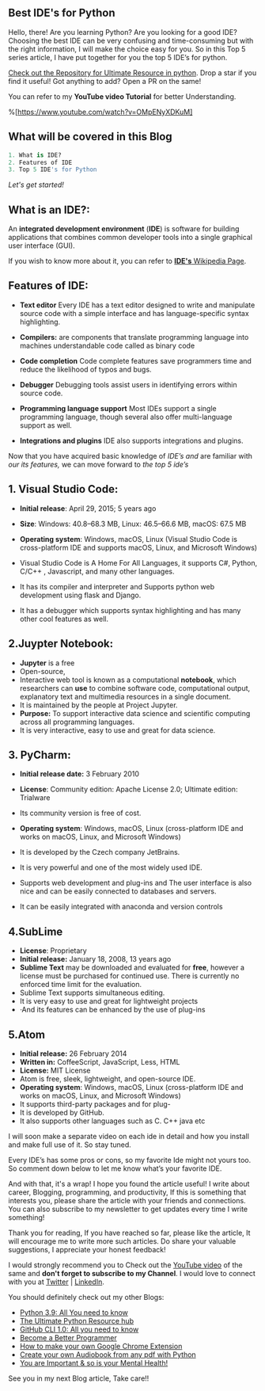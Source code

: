 ## Best IDE's for Python

Hello, there!
Are you learning Python? Are you looking for a good IDE? Choosing the best IDE can be very confusing and time-consuming but with the right information, I will make the choice easy for you. So in this Top 5 series article, I have put together for you the top 5 IDE’s for python.

[Check out the Repository for Ultimate Resource in python](https://github.com/ayushi7rawat/Ultimate-Python-Resource-Hub). Drop a star if you find it useful! Got anything to add? Open a PR on the same!

You can refer to my **YouTube video Tutorial** for better Understanding.

%[https://www.youtube.com/watch?v=OMpENyXDKuM]

## What will be covered in this Blog

```python
1. What is IDE?
2. Features of IDE
3. Top 5 IDE's for Python
```

*Let's get started!*

## What is an IDE?:

An **integrated development environment** (**IDE**) is software for building applications that combines common developer tools into a single graphical user interface (GUI).

If you wish to know more about it, you can refer to [**IDE's** Wikipedia Page](https://en.wikipedia.org/wiki/Integrated_development_environment). 


## **Features of IDE:**

- **Text editor**
  Every IDE has a text editor designed to write and manipulate source code with a simple interface and has language-specific syntax highlighting.

- **Compilers:**
  are components that translate programming language into machines understandable code called as binary code

- **Code completion**
  Code complete features save programmers time and reduce the likelihood of typos and bugs.

- **Debugger**
  Debugging tools assist users in identifying errors within source code.

- **Programming language support**
  Most IDEs support a single programming language, though several also offer multi-language support as well.

- **Integrations and plugins**
  IDE also supports integrations and plugins.

Now that you have acquired basic knowledge of _IDE’s and_ are familiar with _our its features,_ we can move forward to _the top 5 ide’s_



## 1. Visual Studio Code:

- **Initial release**: April 29, 2015; 5 years ago

- **Size**: Windows: 40.8–68.3 MB,  Linux: 46.5–66.6 MB, macOS: 67.5 MB

- **Operating system**: Windows, macOS, Linux (Visual Studio Code is cross-platform IDE and supports macOS, Linux, and Microsoft Windows)

- Visual Studio Code is A Home For All Languages, it supports C#, Python, C/C++ , Javascript, and many other languages.

- It has its compiler and interpreter and Supports python web development using flask and Django.

- It has a debugger which supports syntax highlighting and has many other cool features as well.

  

## 2.Juypter Notebook:

-  **Jupyter** is a free 
- Open-source,
- Interactive web tool is known as a computational **notebook**, which researchers can **use** to combine software code, computational output, explanatory text and multimedia resources in a single document.
- It is maintained by the people at Project Jupyter.
- **Purpose:** To support interactive data science and scientific computing across all programming languages.
- It is very interactive, easy to use and great for data science.

 

## 3. PyCharm:

- **Initial release date:** 3 February 2010

- **License**: Community edition: Apache License 2.0; Ultimate edition: Trialware

- Its community version is free of cost.

- **Operating system**: Windows, macOS, Linux (cross-platform IDE and works on macOS, Linux, and Microsoft Windows)

- It is developed by the Czech company JetBrains.

- It is very powerful and one of the most widely used IDE. 

-  Supports web development and plug-ins and The user interface is also nice and can be easily connected to databases and servers.

- It can be easily integrated with anaconda and version controls

  

## 4.SubLime

- **License**: Proprietary
- **Initial release:** January 18, 2008, 13 years ago
- **Sublime Text** may be downloaded and evaluated for **free**, however a license must be purchased for continued use. There is currently no enforced time limit for the evaluation.
- Sublime Text supports simultaneous editing.
- It is very easy to use and great for lightweight projects
- ·And its features can be enhanced by the use of plug-ins

 

## 5.Atom

- **Initial release:** 26 February 2014
-  **Written in:** CoffeeScript, JavaScript, Less, HTML
-  **License:** MIT License
- Atom is free, sleek, lightweight, and open-source IDE. 
- **Operating system**: Windows, macOS, Linux (cross-platform IDE and works on macOS, Linux, and Microsoft Windows)
- It supports third-party packages and for plug-
- It is developed by GitHub.
- It also supports other languages such as C. C++ java etc

I will soon make a separate video on each ide in detail and how you install and make full use of it. So stay tuned. 

Every IDE’s has some pros or cons, so my favorite Ide might not yours too. So comment down below to let me know what’s your favorite IDE.

And with that, it's a wrap! I hope you found the article useful! I write about career, Blogging, programming, and productivity, If this is something that interests you, please share the article with your friends and connections. You can also subscribe to my newsletter to get updates every time I write something!

Thank you for reading, If you have reached so far, please like the article, It will encourage me to write more such articles.  Do share your valuable suggestions, I appreciate your honest feedback!

I would strongly recommend you to Check out the [YouTube video](https://www.youtube.com/watch?v=Rh4-25P2GJQ) of the same and **don't forget to subscribe to my Channel**.  I would love to connect with you at [Twitter](https://twitter.com/ayushi7rawat) | [LinkedIn](https://www.linkedin.com/in/ayushi7rawat/).

You should definitely check out my other Blogs:

- [Python 3.9: All You need to know](https://ayushirawat.com/python-39-all-you-need-to-know)
- [The Ultimate Python Resource hub](https://ayushirawat.com/the-ultimate-python-resource-hub)
- [GitHub CLI 1.0: All you need to know](https://ayushirawat.com/github-cli-10-all-you-need-to-know)
- [Become a Better Programmer](https://ayushirawat.com/become-a-better-programmer)
- [How to make your own Google Chrome Extension](https://ayushirawat.com/how-to-make-your-own-google-chrome-extension-1)
- [Create your own Audiobook from any pdf with Python](https://ayushirawat.com/create-your-own-audiobook-from-any-pdf-with-python)
- [You are Important & so is your Mental Health!](https://ayushirawat.com/you-are-important-and-so-is-your-mental-health)

See you in my next Blog article, Take care!!
